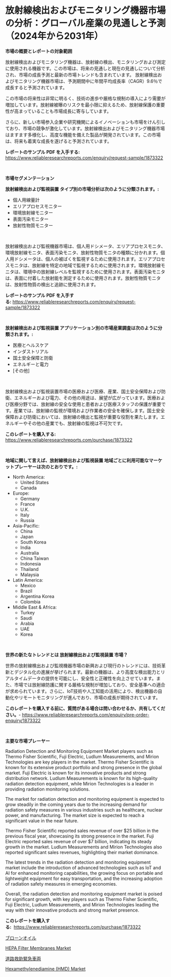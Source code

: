 <p><h1>放射線検出およびモニタリング機器市場の分析：グローバル産業の見通しと予測（2024年から2031年）</h1></p><p><strong>市場の概要とレポートの対象範囲</strong></p>
<p><p>放射線検出およびモニタリング機器は、放射線の検出、モニタリングおよび測定に使用される機器です。この市場は、将来の見通しと現在の見通しについて分析され、市場の成長予測と最新の市場トレンドも含まれています。 放射線検出およびモニタリング機器市場は、予測期間中に年間平均成長率（CAGR）9.6％で成長すると予測されています。</p><p>この市場の将来性は非常に明るく、技術の進歩や厳格な規制の導入により需要が増加しています。放射線被曝のリスクを最小限に抑えるため、放射線保護の重要性が高まっていることも市場成長に寄与しています。</p><p>さらに、新しい市場参入企業や研究機関によるイノベーションも市場をけん引しており、市場の競争が激化しています。放射線検出およびモニタリング機器市場はますます多様化し、高度な機能を備えた製品が開発されています。この市場は、将来も着実な成長を遂げると予測されています。</p></p>
<p><strong>レポートのサンプル PDF を入手する:</strong> <a href="https://www.reliableresearchreports.com/enquiry/request-sample/1873322">https://www.reliableresearchreports.com/enquiry/request-sample/1873322</a></p>
<p>&nbsp;</p>
<p><strong>市場セグメンテーション</strong></p>
<p><strong>放射線検出および監視装置 タイプ別の市場分析は次のように分類されます。:</strong></p>
<p><ul><li>個人用線量計</li><li>エリアプロセスモニター</li><li>環境放射線モニター</li><li>表面汚染モニター</li><li>放射性物質モニター</li></ul></p>
<p>&nbsp;</p>
<p><p>放射線検出および監視機器市場は、個人用ドシメータ、エリアプロセスモニタ、環境放射線モニタ、表面汚染モニタ、放射性物質モニタの種類に分かれます。個人用ドシメータは、個人の被ばくを監視するために使用されます。エリアプロセスモニタは、放射線を特定の地域で監視するために使用されます。環境放射線モニタは、環境中の放射線レベルを監視するために使用されます。表面汚染モニタは、表面に付着した放射能を測定するために使用されます。放射性物質モニタは、放射性物質の検出と追跡に使用されます。</p></p>
<p><strong>レポートのサンプル PDF を入手する:</strong>&nbsp;<a href="https://www.reliableresearchreports.com/enquiry/request-sample/1873322">https://www.reliableresearchreports.com/enquiry/request-sample/1873322</a></p>
<p>&nbsp;</p>
<p><strong> 放射線検出および監視装置 アプリケーション別の市場産業調査は次のように分類されます。:</strong></p>
<p><ul><li>医療とヘルスケア</li><li>インダストリアル</li><li>国土安全保障と防衛</li><li>エネルギーと電力</li><li>[その他]</li></ul></p>
<p>&nbsp;</p>
<p><p>放射線検出および監視装置市場の医療および医療、産業、国土安全保障および防衛、エネルギーおよび電力、その他の用途は、展望が広がっています。医療および医療分野では、放射線の安全な使用と患者および医療スタッフの保護が重要です。産業では、放射線の監視が環境および作業者の安全を確保します。国土安全保障および防衛においては、放射線の検出と監視が重要な役割を果たします。エネルギーやその他の産業でも、放射線の監視は不可欠です。</p></p>
<p><strong>このレポートを購入する:</strong>&nbsp; <a href="https://www.reliableresearchreports.com/purchase/1873322">https://www.reliableresearchreports.com/purchase/1873322</a></p>
<p>&nbsp;</p>
<p><strong>地域に関して言えば、放射線検出および監視装置 地域ごとに利用可能なマーケットプレーヤーは次のとおりです。:</strong></p>
<p><ul>
    <li>
        North America:
        <ul>
            <li>United States</li>
            <li>Canada</li>
        </ul>
    </li>
    <li>
        Europe:
        <ul>
            <li>Germany</li>
            <li>France</li>
            <li>U.K.</li>
            <li>Italy</li>
            <li>Russia</li>
        </ul>
    </li>
    <li>
        Asia-Pacific:
        <ul>
            <li>China</li>
            <li>Japan</li>
            <li>South Korea</li>
            <li>India</li>
            <li>Australia</li>
            <li>China Taiwan</li>
            <li>Indonesia</li>
            <li>Thailand</li>
            <li>Malaysia</li>
        </ul>
    </li>
    <li>
        Latin America:
        <ul>
            <li>Mexico</li>
            <li>Brazil</li>
            <li>Argentina Korea</li>
            <li>Colombia</li>
        </ul>
    </li>
    <li>
        Middle East & Africa:
        <ul>
            <li>Turkey</li>
            <li>Saudi</li>
            <li>Arabia</li>
            <li>UAE</li>
            <li>Korea</li>
        </ul>
    </li>
    </ul></p>
<p>&nbsp;</p>
<p><strong>世界の新たなトレンドとは 放射線検出および監視装置 市場？</strong></p>
<p><p>世界の放射線検出および監視機器市場の新興および現行のトレンドには、技術革新とデジタル化の進展が挙げられます。最新の機器は、より高度な検出能力とリアルタイムデータの提供を可能にし、安全性と正確性を向上させています。また、市場では放射線防護に関する厳格な規制が増加しており、安全基準への適合が求められています。さらに、IoT技術や人工知能の活用により、検出機器の自動化やリモートモニタリングが進んでおり、市場の成長が期待されています。</p></p>
<p><strong>このレポートを購入する前に、質問がある場合は問い合わせるか、共有してください。</strong>- <a href="https://www.reliableresearchreports.com/enquiry/pre-order-enquiry/1873322">https://www.reliableresearchreports.com/enquiry/pre-order-enquiry/1873322</a></p>
<p>&nbsp;</p>
<p><strong>主要な市場プレーヤー</strong></p>
<p><p>Radiation Detection and Monitoring Equipment Market players such as Thermo Fisher Scientific, Fuji Electric, Ludlum Measurements, and Mirion Technologies are key players in the market. Thermo Fisher Scientific is known for its extensive product portfolio and strong presence in the global market. Fuji Electric is known for its innovative products and strong distribution network. Ludlum Measurements is known for its high-quality radiation detection equipment, while Mirion Technologies is a leader in providing radiation monitoring solutions.</p><p>The market for radiation detection and monitoring equipment is expected to grow steadily in the coming years due to the increasing demand for radiation safety measures in various industries such as healthcare, nuclear power, and manufacturing. The market size is expected to reach a significant value in the near future.</p><p>Thermo Fisher Scientific reported sales revenue of over $25 billion in the previous fiscal year, showcasing its strong presence in the market. Fuji Electric reported sales revenue of over $7 billion, indicating its steady growth in the market. Ludlum Measurements and Mirion Technologies also reported significant sales revenues, highlighting their market dominance.</p><p>The latest trends in the radiation detection and monitoring equipment market include the introduction of advanced technologies such as IoT and AI for enhanced monitoring capabilities, the growing focus on portable and lightweight equipment for easy transportation, and the increasing adoption of radiation safety measures in emerging economies.</p><p>Overall, the radiation detection and monitoring equipment market is poised for significant growth, with key players such as Thermo Fisher Scientific, Fuji Electric, Ludlum Measurements, and Mirion Technologies leading the way with their innovative products and strong market presence.</p></p>
<p><strong>このレポートを購入する:</strong>&nbsp;&nbsp;<a href="https://www.reliableresearchreports.com/purchase/1873322">https://www.reliableresearchreports.com/purchase/1873322</a></p>
<p><p><a href="https://medium.com/@sashabeier2023/%E5%90%B9%E3%81%8D%E6%8A%9C%E3%81%91%E3%82%8B%E3%82%AA%E3%82%A4%E3%83%AB%E5%B8%82%E5%A0%B4-%E5%B8%82%E5%A0%B4%E3%82%B7%E3%82%A7%E3%82%A2-%E5%B8%82%E5%A0%B4%E3%83%88%E3%83%AC%E3%83%B3%E3%83%89-%E3%81%8A%E3%82%88%E3%81%B3%E5%B0%86%E6%9D%A5%E3%81%AE%E6%88%90%E9%95%B7%E3%82%92%E6%8E%A2%E3%82%8B-bc0e5a097a2d">ブローンオイル</a></p><p><a href="https://github.com/JameTravis/Market-Research-Report-List-4/blob/main/hepa-filter-membranes-market.md">HEPA Filter Membranes Market</a></p><p><a href="https://medium.com/@gregoriookeefe2023/%E6%AC%A1%E3%81%AE%E6%96%87%E3%82%92%E6%97%A5%E6%9C%AC%E8%AA%9E%E3%81%AB%E7%BF%BB%E8%A8%B3%E3%81%97%E3%81%BE%E3%81%99-%E9%81%93%E8%B7%AF%E6%95%91%E6%8F%B4%E7%B7%8A%E6%80%A5%E8%BB%8A%E4%B8%A1%E5%B8%82%E5%A0%B4%E3%81%AF-%E5%B8%82%E5%A0%B4%E3%82%B7%E3%82%A7%E3%82%A2-%E3%82%B5%E3%82%A4%E3%82%BA-2031%E5%B9%B4%E3%81%BE%E3%81%A7%E3%81%AE%E4%BA%88%E6%B8%AC%E3%82%92%E4%B8%AD%E5%BF%83%E3%81%AB%E5%B1%95%E9%96%8B%E3%81%97%E3%81%A6%E3%81%84%E3%81%BE%E3%81%99-f05936785596">道路救助緊急車両</a></p><p><a href="https://github.com/vimar16th/Market-Research-Report-List-3/blob/main/hexamethylenediamine-hmd-market.md">Hexamethylenediamine (HMD) Market</a></p></p>